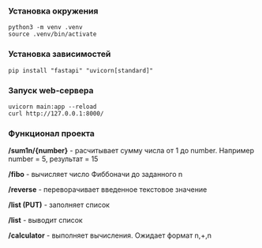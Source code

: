### Установка окружения
```
python3 -m venv .venv
source .venv/bin/activate
```
### Установка зависимостей
```
pip install "fastapi" "uvicorn[standard]"
```

### Запуск web-сервера
```
uvicorn main:app --reload
curl http://127.0.0.1:8000/
```

### Функционал проекта
**/sum1n/{number}** - расчитывает сумму числа от 1 до number.
Например number = 5, результат = 15

**/fibo** - вычисляет число Фиббоначи до заданного n

**/reverse** - переворачивает введенное текстовое значение

**/list (PUT)** - заполняет список 

**/list** - выводит список

**/calculator** - выполняет вычисления. Ожидает формат n,+,n